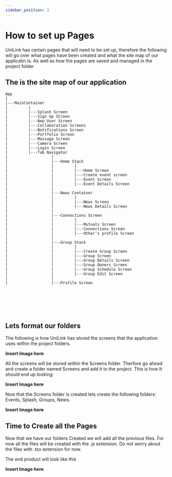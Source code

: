 ```yaml
---
sidebar_position: 3
---
```


# How to set up Pages
UniLink has certain pages that will need to be set up, therefore the following will go over what pages have been created and what the site map of our applicatin is. As well as how the pages are saved and managed in the project folder

## The is the site map of our application 
```
App
|
|---MainContainer
|         |
|         |---Splash Screen
|         |---Sign Up SCreen
|         |---New User Screen
|         |---Collaboration Screens
|         |---Notifications Screen
|         |---Portfolio Screen
|         |---Message Screen 
|         |---Camera Screen
|         |---Login Screen
|         |---Tab Navigator
|                   |
|                   |---Home Stack
|                   |         |
|                   |         |---Home Screen
|                   |         |---Create event screen
|                   |         |---Event Screen
|                   |         |---Event Details Screen
|                   |         
|                   |---News Container 
|                   |         |
|                   |         |---News Screen
|                   |         |---News Details Screen
|                   |     
|                   |---Connections Screen
|                   |         |
|                   |         |---Mutuals Screen
|                   |         |---Connections Screen
|                   |         |---Other's profile Screen
|                   |         
|                   |---Group Stack
|                   |         |
|                   |         |---Create Group Screen
|                   |         |---Group Screen
|                   |         |---Group Details Screen
|                   |         |---Group Owners Screen
|                   |         |---Group Schedule Screen
|                   |         |---Group Edit Screen
|                   |
|                   |---Profile Screen







```



## Lets format our folders

The following is how UniLink has stored the screens that the application uses within the project folders.

**Insert Image here** 

All the screens will be stored within the Screens folder.
Therfore go ahead and create a folder named Screens and add it to the project. This is how It should end up looking:

**Insert Image here** 

Now that the Screens folder is created lets create the following folders: Events, Splash, Groups, News.

**Insert Image here** 

## Time to Create all the Pages

Now that we have our folders Created we will add all the previous files. For now all the files will be created with the .js extension. Do not worry about the files with .tsx extension for now.

The end product will look like this 

**Insert Image here**



